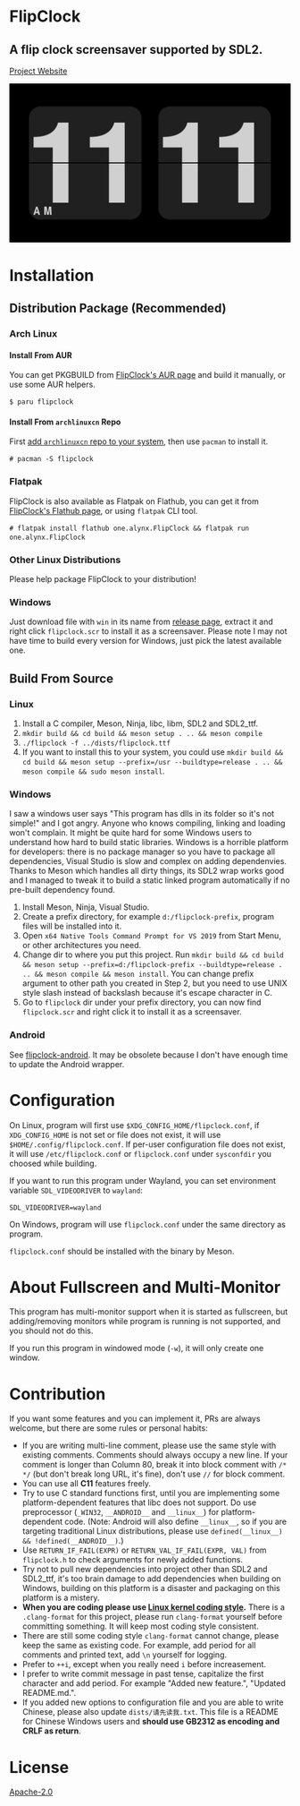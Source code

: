 FlipClock
=========

A flip clock screensaver supported by SDL2.
-------------------------------------------

[Project Website](https://flipclock.alynx.one)

![Screenshot](screenshot.png)

# Installation

## Distribution Package (Recommended)

### Arch Linux

#### Install From AUR

You can get PKGBUILD from [FlipClock's AUR page](https://aur.archlinux.org/packages/flipclock/) and build it manually, or use some AUR helpers.

```
$ paru flipclock
```

#### Install From `archlinuxcn` Repo

First [add `archlinuxcn` repo to your system](https://www.archlinuxcn.org/archlinux-cn-repo-and-mirror/), then use `pacman` to install it.

```
# pacman -S flipclock
```

### Flatpak

FlipClock is also available as Flatpak on Flathub, you can get it from [FlipClock's Flathub page](https://flathub.org/apps/details/one.alynx.FlipClock), or using `flatpak` CLI tool.

```
# flatpak install flathub one.alynx.FlipClock && flatpak run one.alynx.FlipClock
```

### Other Linux Distributions

Please help package FlipClock to your distribution!

### Windows

Just download file with `win` in its name from [release page](https://github.com/AlynxZhou/flipclock/releases/), extract it and right click `flipclock.scr` to install it as a screensaver. Please note I may not have time to build every version for Windows, just pick the latest available one.

## Build From Source

### Linux

1. Install a C compiler, Meson, Ninja, libc, libm, SDL2 and SDL2_ttf.
2. `mkdir build && cd build && meson setup . .. && meson compile`
3. `./flipclock -f ../dists/flipclock.ttf`
4. If you want to install this to your system, you could use `mkdir build && cd build && meson setup --prefix=/usr --buildtype=release . .. && meson compile && sudo meson install`.

### Windows

I saw a windows user says "This program has dlls in its folder so it's not simple!" and I got angry. Anyone who knows compiling, linking and loading won't complain. It might be quite hard for some Windows users to understand how hard to build static libraries. Windows is a horrible platform for developers: there is no package manager so you have to package all dependencies, Visual Studio is slow and complex on adding dependenvies. Thanks to Meson which handles all dirty things, its SDL2 wrap works good and I managed to tweak it to build a static linked program automatically if no pre-built dependency found.

1. Install Meson, Ninja, Visual Studio.
2. Create a prefix directory, for example `d:/flipclock-prefix`, program files will be installed into it.
3. Open `x64 Native Tools Command Prompt for VS 2019` from Start Menu, or other architectures you need.
4. Change dir to where you put this project. Run `mkdir build && cd build && meson setup --prefix=d:/flipclock-prefix --buildtype=release . .. && meson compile && meson install`. You can change prefix argument to other path you created in Step 2, but you need to use UNIX style slash instead of backslash because it's escape character in C.
5. Go to `flipclock` dir under your prefix directory, you can now find `flipclock.scr` and right click it to install it as a screensaver.

### Android

See [flipclock-android](https://github.com/AlynxZhou/flipclock-android/). It may be obsolete because I don't have enough time to update the Android wrapper.

# Configuration

On Linux, program will first use `$XDG_CONFIG_HOME/flipclock.conf`, if `XDG_CONFIG_HOME` is not set or file does not exist, it will use `$HOME/.config/flipclock.conf`. If per-user configuration file does not exist, it will use `/etc/flipclock.conf` or `flipclock.conf` under `sysconfdir` you choosed while building.

If you want to run this program under Wayland, you can set environment variable `SDL_VIDEODRIVER` to `wayland`:

```
SDL_VIDEODRIVER=wayland
```

On Windows, program will use `flipclock.conf` under the same directory as program.

`flipclock.conf` should be installed with the binary by Meson.

# About Fullscreen and Multi-Monitor

This program has multi-monitor support when it is started as fullscreen, but adding/removing monitors while program is running is not supported, and you should not do this.

If you run this program in windowed mode (`-w`), it will only create one window.

# Contribution

If you want some features and you can implement it, PRs are always welcome, but there are some rules or personal habits:

- If you are writing multi-line comment, please use the same style with existing comments. Comments should always occupy a new line. If your comment is longer than Column 80, break it into block comment with `/* */` (but don't break long URL, it's fine), don't use `//` for block comment.
- You can use all **C11** features freely.
- Try to use C standard functions first, until you are implementing some platform-dependent features that libc does not support. Do use preprocessor (`_WIN32`, `__ANDROID__` and `__linux__`) for platform-dependent code. (Note: Android will also define `__linux__`, so if you are targeting traditional Linux distributions, please use `defined(__linux__) && !defined(__ANDROID__)`.)
- Use `RETURN_IF_FAIL(EXPR)` or `RETURN_VAL_IF_FAIL(EXPR, VAL)` from `flipclock.h` to check arguments for newly added functions.
- Try not to pull new dependencies into project other than SDL2 and SDL2_ttf, it's too brain damage to add dependencies when building on Windows, building on this platform is a disaster and packaging on this platform is a mistery.
- **When you are coding please use [Linux kernel coding style](https://www.kernel.org/doc/html/latest/process/coding-style.html).** There is a `.clang-format` for this project, please run `clang-format` yourself before committing something. It will keep most coding style consistent.
- There are still some coding style `clang-format` cannot change, please keep the same as existing code. For example, add period for all comments and printed text, add `\n` yourself for logging.
- Prefer to `++i`, except when you really need `i` before increasement.
- I prefer to write commit message in past tense, capitalize the first character and add period. For example "Added new feature.", "Updated README.md.".
- If you added new options to configuration file and you are able to write Chinese, please also update `dists/请先读我.txt`. This file is a README for Chinese Windows users and **should use GB2312 as encoding and CRLF as return**.

# License

[Apache-2.0](./LICENSE)
